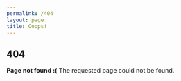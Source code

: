 ```yaml
---
permalink: /404
layout: page
title: Ooops!
---
```


## 404

**Page not found :(**
The requested page could not be found.

